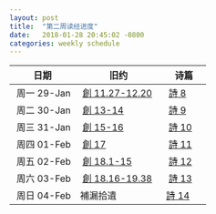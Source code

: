 ```yaml
---
layout: post
title:  "第二周读经进度"
date:   2018-01-28 20:45:02 -0800
categories: weekly schedule
---
```


|   日期   |   旧约   |   诗篇   
|----------|----------|---------
|  周一 29-Jan  |  [創 11.27-12.20]   |  [詩 8]  
|  周二 30-Jan  |  [創 13-14]  |  [詩 9]   
|  周三 31-Jan  |  [創 15-16]   |  [詩 10]  
|  周四 01-Feb  |  [創 17]	 |  [詩 11]  
|  周五 02-Feb  |  [創 18.1-15] |  [詩 12]    
|  周六 03-Feb  |  [創 18.16-19.38]  |  [詩 13]    
|  周日 04-Feb  |    補漏拾遺     |   [詩 14]  

[創 11.27-12.20]: https://www.bible.com/zh-TW/bible/46/GEN.11.CUNP
[創 13-14]: https://www.bible.com/zh-TW/bible/46/GEN.13.CUNP
[創 15-16]: https://www.bible.com/zh-TW/bible/46/GEN.15.CUNP
[創 17]: https://www.bible.com/zh-TW/bible/46/GEN.17.CUNP
[創 18.1-15]: https://www.bible.com/zh-TW/bible/46/GEN.16.1-15.CUNP
[創 18.16-19.38]: https://www.bible.com/zh-TW/bible/46/GEN.18.16-33.CUNP
[詩 8]: https://www.bible.com/zh-TW/bible/46/PSA.8.CUNP
[詩 9]: https://www.bible.com/zh-TW/bible/46/PSA.9.CUNP
[詩 10]: https://www.bible.com/zh-TW/bible/46/PSA.10.CUNP
[詩 11]: https://www.bible.com/zh-TW/bible/46/PSA.11.CUNP
[詩 12]: https://www.bible.com/zh-TW/bible/46/PSA.12.CUNP
[詩 13]: https://www.bible.com/zh-TW/bible/46/PSA.13.CUNP
[詩 14]: https://www.bible.com/zh-TW/bible/46/PSA.14.CUNP

